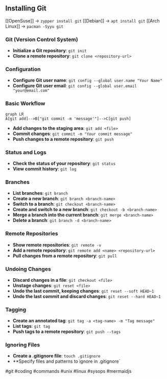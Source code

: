 ## Installing Git
[[OpenSuse]] -> `zypper install git`
[[Debian]] -> `apt install git`
[[Arch Linux]] -> `pacman -Syyu git`
### Git (Version Control System)
- **Initialize a Git repository**: `git init`
- **Clone a remote repository**: `git clone <repository-url>`
### Configuration
- **Configure Git user name**: `git config --global user.name "Your Name"`
- **Configure Git user email**: `git config --global user.email "your@email.com"`
### Basic Workflow
```mermaid
graph LR
A[git add]-->B["git commit -m 'message'"]-->C[git push]
```
- **Add changes to the staging area**: `git add <file>`
- **Commit changes**: `git commit -m "Your commit message"`
- **Push changes to a remote repository**: `git push`
### Status and Logs
- **Check the status of your repository**: `git status`
- **View commit history**: `git log`
### Branches
- **List branches**: `git branch`
- **Create a new branch**: `git branch <branch-name>`
- **Switch to a branch**: `git checkout <branch-name>`
- **Create and switch to a new branch**: `git checkout -b <branch-name>`
- **Merge a branch into the current branch**: `git merge <branch-name>`
- **Delete a branch**: `git branch -d <branch-name>`
### Remote Repositories
- **Show remote repositories**: `git remote -v`
- **Add a remote repository**: `git remote add <name> <repository-url>`
- **Pull changes from a remote repository**: `git pull`
### Undoing Changes
- **Discard changes in a file**: `git checkout <file>`
- **Unstage changes**: `git reset <file>`
- **Undo the last commit, keeping changes**: `git reset --soft HEAD~1`
- **Undo the last commit and discard changes**: `git reset --hard HEAD~1`
### Tagging
- **Create an annotated tag**: `git tag -a <tag-name> -m "Tag message"`
- **List tags**: `git tag`
- **Push tags to a remote repository**: `git push --tags`
### Ignoring Files
- **Create a .gitignore file**: `touch .gitignore`
- **Specify files and patterns to ignore in .gitignore`

#git #coding #commands #unix #linux #sysops #mermaidjs